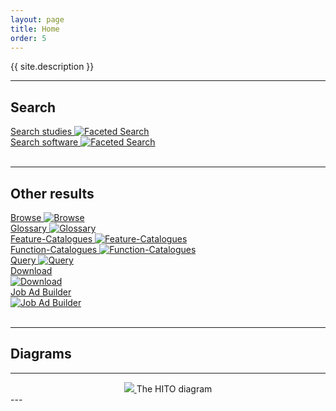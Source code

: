 ```yaml
---
layout: page
title: Home
order: 5
---
```


<p class="lead">{{ site.description }}</p>

---
## Search
<!--  -->
<div class="flexy">
<div class="flex-item">
  <a title="Faceted Search" href="https://hitontology.eu/search/">Search studies
  <img title="Faceted Search" alt="Faceted Search" src="public/search.jpg">
</a>
</div>
<div class="flex-item">
  <a title="Faceted Search" href="https://hitontology.eu/search/softwareproduct.html">
  Search software
  <img title="Faceted Search" alt="Faceted Search" src="public/search.jpg">
</a>
</div>
</div>
<br>

---
## Other results

<div class="flexy">
<div class="flex-item">
  <a title="Browse" href="https://hitontology.eu/ontology/">Browse
  <img title="Browse" alt="Browse" src="public/browse.png">
</a>
</div>
<div class="flex-item">
  <a title="Glossary" href= "https://imise.github.io/glossar/hito/" target="_blank">Glossary
  <img title="Glossary" alt="Glossary" src="public/browse.png">
</a>
</div>
<div class="flex-item">
<a title="Feature-Catalogues" href="https://hitontology.eu/ontology/FeatureCatalogue">Feature-Catalogues
<img title="Feature-Catalogues" alt="Feature-Catalogues" src="public/catalogue.jpg">
</a>
</div>
<div class="flex-item">
<a title="Function-Catalogues" href="https://hitontology.eu/ontology/EnterpriseFunctionCatalogue">Function-Catalogues
<img title="Function-Catalogues" alt="Function-Catalogues" src="public/catalogue.jpg">
</a>
</div>
<div class="flex-item">
  <a title="Query" href= "https://hitontology.eu/sparql/">Query
  <img title="Query" alt="Query" src="public/sparql.png">
</a>
</div>
<div class="flex-item">
<a title="Download" href="https://raw.githubusercontent.com/hitontology/ontology/master/hito.ttl">Download <br>
<img title="Download" alt="Download" src="public/download.png">
</a>
</div>
<div class="flex-item">
<a title="Job Ad Builder" href="jobadbuilder/index.html">Job Ad Builder<br>
<img title="Job Ad Builder" alt="Job Ad Builder" src="public/browse.png">
</a>
</div>
</div>
<br>

---
## Diagrams

---
<center>
  <a href="public/2022-05-hito_diagram.svg" target="_blank">
    <img src="public/2022-05-hito_diagram.svg">
  </a>
  The HITO diagram
</center>
---
